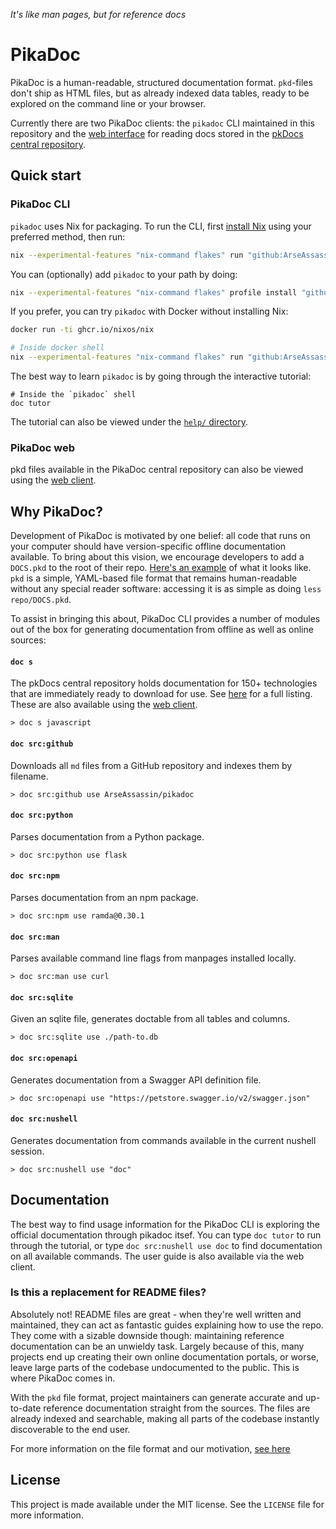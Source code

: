 *It's like man pages, but for reference docs*

# PikaDoc

PikaDoc is a human-readable, structured documentation format. `pkd`-files don't ship as HTML files, but as already indexed data tables, ready to be explored on the command line or your browser.

Currently there are two PikaDoc clients: the `pikadoc` CLI maintained in this repository and the [web interface](https://tuomas.kanerva.info/pkdocs/) for reading docs stored in the [pkDocs central repository](https://github.com/ArseAssassin/pkdocs/tree/main/docs).

## Quick start

### PikaDoc CLI

`pikadoc` uses Nix for packaging. To run the CLI, first [install Nix](https://nixos.org/download/#download-nix) using your preferred method, then run:

```bash
nix --experimental-features "nix-command flakes" run "github:ArseAssassin/pikadoc"
```

You can (optionally) add `pikadoc` to your path by doing:

```bash
nix --experimental-features "nix-command flakes" profile install "github:ArseAssassin/pikadoc"
```

If you prefer, you can try `pikadoc` with Docker without installing Nix:

```bash
docker run -ti ghcr.io/nixos/nix

# Inside docker shell
nix --experimental-features "nix-command flakes" run "github:ArseAssassin/pikadoc"
```

The best way to learn `pikadoc` is by going through the interactive tutorial:

```nushell
# Inside the `pikadoc` shell
doc tutor
```

The tutorial can also be viewed under the [`help/` directory](help/).

### PikaDoc web

pkd files available in the PikaDoc central repository can also be viewed using the [web client](https://tuomas.kanerva.info/pkdocs/).

## Why PikaDoc?

Development of PikaDoc is motivated by one belief: all code that runs on your computer should have version-specific offline documentation available. To bring about this vision, we encourage developers to add a `DOCS.pkd` to the root of their repo. [Here's an example](DOCS.pkd) of what it looks like. `pkd` is a simple, YAML-based file format that remains human-readable without any special reader software: accessing it is as simple as doing `less repo/DOCS.pkd`.

To assist in bringing this about, PikaDoc CLI provides a number of modules out of the box for generating documentation from offline as well as online sources:

#### `doc s`

The pkDocs central repository holds documentation for 150+ technologies that are immediately ready to download for use. See [here](https://github.com/ArseAssassin/pkdocs/tree/main/docs/index.yml) for a full listing. These are also available using the [web client](https://tuomas.kanerva.info/pkdocs/).

```nushell
> doc s javascript
```

#### `doc src:github`

Downloads all `md` files from a GitHub repository and indexes them by filename.

```nushell
> doc src:github use ArseAssassin/pikadoc
```

#### `doc src:python`

Parses documentation from a Python package.

```nushell
> doc src:python use flask
```

#### `doc src:npm`

Parses documentation from an npm package.

```nushell
> doc src:npm use ramda@0.30.1
```

#### `doc src:man`

Parses available command line flags from manpages installed locally.

```nushell
> doc src:man use curl
```

#### `doc src:sqlite`

Given an sqlite file, generates doctable from all tables and columns.

```nushell
> doc src:sqlite use ./path-to.db
```

#### `doc src:openapi`

Generates documentation from a Swagger API definition file.

```nushell
> doc src:openapi use "https://petstore.swagger.io/v2/swagger.json"
```

#### `doc src:nushell`

Generates documentation from commands available in the current nushell session.

```nushell
> doc src:nushell use "doc"
```

## Documentation

The best way to find usage information for the PikaDoc CLI is exploring the official documentation through pikadoc itsef. You can type `doc tutor` to run through the tutorial, or type `doc src:nushell use doc` to find documentation on all available commands. The user guide is also available via the web client.

### Is this a replacement for README files?

Absolutely not! README files are great - when they're well written and maintained, they can act as fantastic guides explaining how to use the repo. They come with a sizable downside though: maintaining reference documentation can be an unwieldy task. Largely because of this, many projects end up creating their own online documentation portals, or worse, leave large parts of the codebase undocumented to the public. This is where PikaDoc comes in.

With the `pkd` file format, project maintainers can generate accurate and up-to-date reference documentation straight from the sources. The files are already indexed and searchable, making all parts of the codebase instantly discoverable to the end user.

For more information on the file format and our motivation, [see here](<help/What is the DOCS.pkd file?.md>)

## License

This project is made available under the MIT license. See the `LICENSE` file for more information.
